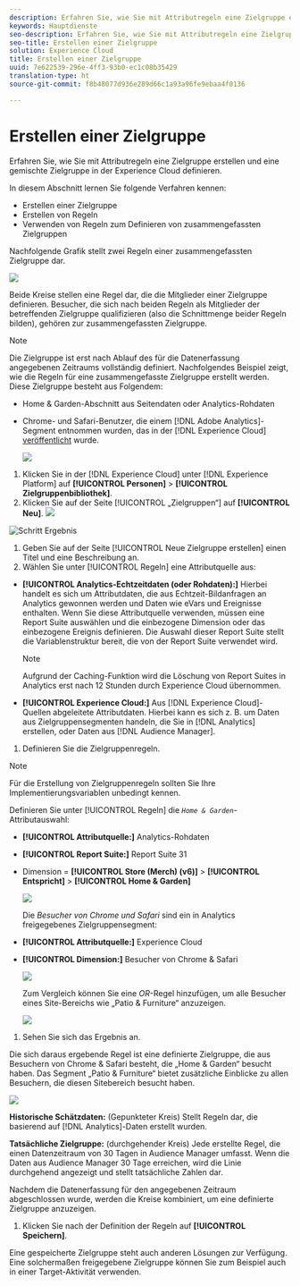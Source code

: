 ```yaml
---
description: Erfahren Sie, wie Sie mit Attributregeln eine Zielgruppe erstellen und eine gemischte Zielgruppe in der Experience Cloud definieren.
keywords: Hauptdienste
seo-description: Erfahren Sie, wie Sie mit Attributregeln eine Zielgruppe erstellen und eine gemischte Zielgruppe in der Experience Cloud definieren.
seo-title: Erstellen einer Zielgruppe
solution: Experience Cloud
title: Erstellen einer Zielgruppe
uuid: 7e622539-296e-4ff3-93b0-ec1c08b35429
translation-type: ht
source-git-commit: f8b48077d936e289d66c1a93a96fe9ebaa4f0136

---
```



# Erstellen einer Zielgruppe

Erfahren Sie, wie Sie mit Attributregeln eine Zielgruppe erstellen und eine gemischte Zielgruppe in der Experience Cloud definieren.

In diesem Abschnitt lernen Sie folgende Verfahren kennen:

* Erstellen einer Zielgruppe
* Erstellen von Regeln
* Verwenden von Regeln zum Definieren von zusammengefassten Zielgruppen


Nachfolgende Grafik stellt zwei Regeln einer zusammengefassten Zielgruppe dar.

![](assets/audience_sharing.png)

Beide Kreise stellen eine Regel dar, die die Mitglieder einer Zielgruppe definieren. Besucher, die sich nach beiden Regeln als Mitglieder der betreffenden Zielgruppe qualifizieren (also die Schnittmenge beider Regeln bilden), gehören zur zusammengefassten Zielgruppe.

>[!NOTE]
>
>Die Zielgruppe ist erst nach Ablauf des für die Datenerfassung angegebenen Zeitraums vollständig definiert.
Nachfolgendes Beispiel zeigt, wie die Regeln für eine zusammengefasste Zielgruppe erstellt werden. Diese Zielgruppe besteht aus Folgendem:

* Home &amp; Garden-Abschnitt aus Seitendaten oder Analytics-Rohdaten
* Chrome- und Safari-Benutzer, die einem [!DNL Adobe Analytics]-Segment entnommen wurden, das in der [!DNL Experience Cloud] [veröffentlicht](../audience-library/audience-library.md#task_32FEEFE0B32E4E388CD4D892D727282A) wurde.


   ![](assets/audience_create.png)

1. Klicken Sie in der [!DNL Experience Cloud] unter [!DNL Experience Platform] auf **[!UICONTROL Personen]** &gt; **[!UICONTROL Zielgruppenbibliothek]**.
1. Klicken Sie auf der Seite [!UICONTROL „Zielgruppen“] auf **[!UICONTROL Neu]**. ![](assets/add_icon_small.png)

![Schritt Ergebnis](assets/audience_create_new.png)

1. Geben Sie auf der Seite [!UICONTROL Neue Zielgruppe erstellen] einen Titel und eine Beschreibung an.
1. Wählen Sie unter [!UICONTROL Regeln] eine Attributquelle aus:

* **[!UICONTROL Analytics-Echtzeitdaten (oder Rohdaten):]** Hierbei handelt es sich um Attributdaten, die aus Echtzeit-Bildanfragen an Analytics gewonnen werden und Daten wie eVars und Ereignisse enthalten. Wenn Sie diese Attributquelle verwenden, müssen eine Report Suite auswählen und die einbezogene Dimension oder das einbezogene Ereignis definieren. Die Auswahl dieser Report Suite stellt die Variablenstruktur bereit, die von der Report Suite verwendet wird.

   >[!NOTE]
   >
   >Aufgrund der Caching-Funktion wird die Löschung von Report Suites in Analytics erst nach 12 Stunden durch Experience Cloud übernommen.

* **[!UICONTROL Experience Cloud:]** Aus [!DNL Experience Cloud]-Quellen abgeleitete Attributdaten. Hierbei kann es sich z. B. um Daten aus Zielgruppensegmenten handeln, die Sie in [!DNL Analytics] erstellen, oder Daten aus [!DNL Audience Manager].

1. Definieren Sie die Zielgruppenregeln.

>[!NOTE]
>
>Für die Erstellung von Zielgruppenregeln sollten Sie Ihre Implementierungsvariablen unbedingt kennen.

Definieren Sie unter [!UICONTROL Regeln] die *`Home & Garden`*-Attributauswahl:

* **[!UICONTROL Attributquelle:]** Analytics-Rohdaten
* **[!UICONTROL Report Suite:]** Report Suite 31
* Dimension = **[!UICONTROL Store (Merch) (v6)]** &gt; **[!UICONTROL Entspricht]** &gt; **[!UICONTROL Home &amp; Garden]**

   ![](assets/home_garden.png)

   Die *Besucher von Chrome und Safari* sind ein in Analytics freigegebenes Zielgruppensegment:

* **[!UICONTROL Attributquelle:]** Experience Cloud
* **[!UICONTROL Dimension:]** Besucher von Chrome &amp; Safari

   ![](assets/chrome_safari.png)

   Zum Vergleich können Sie eine *OR*-Regel hinzufügen, um alle Besucher eines Site-Bereichs wie „Patio &amp; Furniture“ anzuzeigen.

   ![](assets/audiences_rule_patio.png)

1. Sehen Sie sich das Ergebnis an.

Die sich daraus ergebende Regel ist eine definierte Zielgruppe, die aus Besuchern von Chrome &amp; Safari besteht, die „Home &amp; Garden“ besucht haben. Das Segment „Patio &amp; Furniture“ bietet zusätzliche Einblicke zu allen Besuchern, die diesen Sitebereich besucht haben.

![](assets/defined_audience.png)

**Historische Schätzdaten:** (Gepunkteter Kreis) Stellt Regeln dar, die basierend auf [!DNL Analytics]-Daten erstellt wurden.

**Tatsächliche Zielgruppe:** (durchgehender Kreis) Jede erstellte Regel, die einen Datenzeitraum von 30 Tagen in Audience Manager umfasst. Wenn die Daten aus Audience Manager 30 Tage erreichen, wird die Linie durchgehend angezeigt und stellt tatsächliche Zahlen dar.

Nachdem die Datenerfassung für den angegebenen Zeitraum abgeschlossen wurde, werden die Kreise kombiniert, um eine definierte Zielgruppe anzuzeigen.

1. Klicken Sie nach der Definition der Regeln auf **[!UICONTROL Speichern]**.

Eine gespeicherte Zielgruppe steht auch anderen Lösungen zur Verfügung. Eine solchermaßen freigegebene Zielgruppe können Sie zum Beispiel auch in einer Target-Aktivität verwenden.
